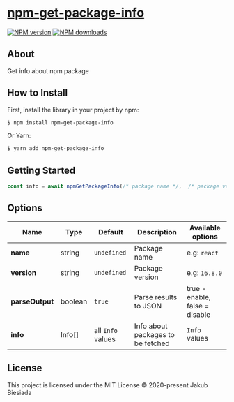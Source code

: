 # [npm-get-package-info](https://github.com/jb1905/npm-get-package-info)

[![NPM version](http://img.shields.io/npm/v/npm-get-package-info.svg?style=flat-square)](https://www.npmjs.com/package/npm-get-package-info)
[![NPM downloads](http://img.shields.io/npm/dm/npm-get-package-info.svg?style=flat-square)](https://www.npmjs.com/package/npm-get-package-info)

## About
Get info about npm package

## How to Install
First, install the library in your project by npm:
```sh
$ npm install npm-get-package-info
```

Or Yarn:
```sh
$ yarn add npm-get-package-info
```

## Getting Started

```js
const info = await npmGetPackageInfo(/* package name */,  /* package version */);
```

## Options
Name | Type | Default | Description | Available options
-----|------|---------|-------------|------------------
**name** | string | `undefined` | Package name | e.g: `react`
**version** | string | `undefined` | Package version | e.g: `16.8.0`
**parseOutput** | boolean | `true` | Parse results to JSON | true - enable, false = disable
**info** | Info[] | all `Info` values | Info about packages to be fetched | `Info` values

## License
This project is licensed under the MIT License © 2020-present Jakub Biesiada

